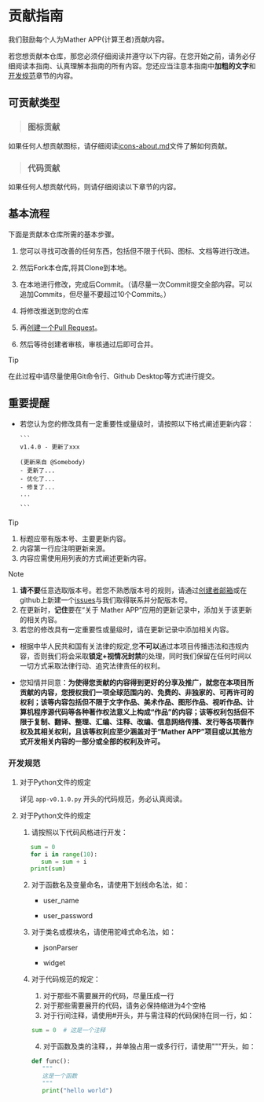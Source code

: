 # 贡献指南
我们鼓励每个人为Mather APP(计算王者)贡献内容。

若您想贡献本仓库，那您必须仔细阅读并遵守以下内容。在您开始之前，请务必仔细阅读本指南、认真理解本指南的所有内容。您还应当注意本指南中**加粗的文字**和[开发规范](#开发规范)章节的内容。

## 可贡献类型

>### 图标贡献
如果任何人想贡献图标，请仔细阅读[icons-about.md](./icons-about.md)文件了解如何贡献。

>### 代码贡献
如果任何人想贡献代码，则请仔细阅读以下章节的内容。

## 基本流程

下面是贡献本仓库所需的基本步骤。

1. 您可以寻找可改善的任何东西，包括但不限于代码、图标、文档等进行改进。

2. 然后Fork本仓库,将其Clone到本地。

3. 在本地进行修改，完成后Commit。（请尽量一次Commit提交全部内容。可以追加Commits，但尽量不要超过10个Commits。）

4. 将修改推送到您的仓库

5. 再[创建一个Pull Request](https://github.com/jiangwengxiang/mather/pulls)。

6. 然后等待创建者审核，审核通过后即可合并。

> [!TIP]
> 在此过程中请尽量使用Git命令行、Github Desktop等方式进行提交。

## 重要提醒
* 若您认为您的修改具有一定重要性或量级时，请按照以下格式阐述更新内容：

      ```
      v1.4.0 - 更新了xxx

      (更新来自 @Somebody)
      - 更新了...
      - 优化了...
      - 修复了...
      ...

      ```

>[!TIP]
>  1. 标题应带有版本号、主要更新内容。
>  2. 内容第一行应注明更新来源。
>  3. 内容应需使用用列表的方式阐述更新内容。

>[!NOTE]
>  1. **请不要**任意选取版本号。若您不熟悉版本号的规则，请通过[创建者邮箱](mailto:www.jiang090322@outlook.com)或在github上新建一个[issues](https://www.github.com/jiangwengxiang/mather/issues)与我们取得联系并分配版本号。
>  2. 在更新时，**记住**要在“关于 Mather APP”应用的更新记录中，添加关于该更新的相关内容。
>  3. 若您的修改具有一定重要性或量级时，请在更新记录中添加相关内容。

* 根据中华人民共和国有关法律的规定,您**不可以**通过本项目传播违法和违规内容，否则我们将会采取**锁定+视情况封禁**的处理，同时我们保留在任何时间以一切方式采取法律行动、追究法律责任的权利。

* 您知情并同意：**为使得您贡献的内容得到更好的分享及推广，就您在本项目所贡献的内容，您授权我们一项全球范围内的、免费的、非独家的、可再许可的权利；该等内容包括但不限于文字作品、美术作品、图形作品、视听作品、计算机程序源代码等各种著作权法意义上构成“作品”的内容；该等权利包括但不限于复制、翻译、整理、汇编、注释、改编、信息网络传播、发行等各项著作权及其相关权利，且该等权利应至少涵盖对于“Mather APP”项目或以其他方式开发相关内容的一部分或全部的权利及许可。**

### 开发规范

1. 对于Python文件的规定

   详见 `app-v0.1.0.py` 开头的代码规范，务必认真阅读。

2. 对于Python文件的规定

   1. 请按照以下代码风格进行开发：

   ```python
      sum = 0
      for i in range(10):
         sum = sum + i
      print(sum)
   ```

   2. 对于函数名及变量命名，请使用下划线命名法，如：

      - user_name

      - user_password

   3. 对于类名或模块名，请使用驼峰式命名法，如：

      - jsonParser

      - widget

   4. 对于代码规范的规定：

      1. 对于那些不需要展开的代码，尽量压成一行
      2. 对于那些需要展开的代码，请务必保持缩进为4个空格
      3. 对于行间注释，请使用#开头，并与需注释的代码保持在同一行，如：
      ```python
      sum = 0  # 这是一个注释
      ```
      4. 对于函数及类的注释，，并单独占用一或多行行，请使用"""开头，如：
      ```python
      def func():
         """
         这是一个函数
         """
         print("hello world")
      ```